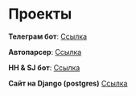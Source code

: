 # Проекты

**Телеграм бот**: [Ссылка](https://github.com/Dadoxr/wg_and_ol_bot)

**Автопарсер**: [Ссылка](https://github.com/Dadoxr/parser_telethon)

**HH & SJ бот**: [Ссылка](https://github.com/Dadoxr/vacancy_project)

**Сайт на Django (postgres)**  [Ссылка](https://github.com/Dadoxr/django_main) 
